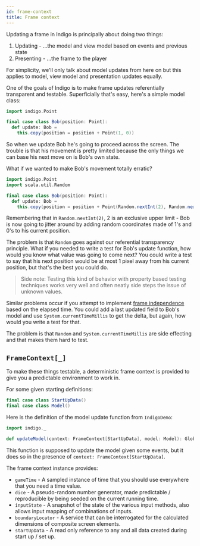 ```yaml
---
id: frame-context
title: Frame context
---
```


Updating a frame in Indigo is principally about doing two things:

1. Updating - ...the model and view model based on events and previous state
2. Presenting - ...the frame to the player

For simplicity, we'll only talk about model updates from here on but this applies to model, view model and presentation updates equally.

One of the goals of Indigo is to make frame updates referentially transparent and testable. Superficially that's easy, here's a simple model class:

```scala mdoc
import indigo.Point

final case class Bob(position: Point):
  def update: Bob =
    this.copy(position = position + Point(1, 0))
```

So when we update Bob he's going to proceed across the screen. The trouble is that his movement is pretty limited because the only things we can base his next move on is Bob's own state.

What if we wanted to make Bob's movement totally erratic?

```scala mdoc:reset
import indigo.Point
import scala.util.Random

final case class Bob(position: Point):
  def update: Bob =
    this.copy(position = position + Point(Random.nextInt(2), Random.nextInt(2)))
```

Remembering that in `Random.nextInt(2)`, 2 is an exclusive upper limit - Bob is now going to jitter around by adding random coordinates made of 1's and 0's to his current position.

The problem is that `Random` goes against our referential transparency principle. What if you needed to write a test for Bob's update function, how would you know what value was going to come next? You could write a test to say that his next position would be at most 1 pixel away from his current position, but that's the best you could do.

> Side note: Testing this kind of behavior with property based testing techniques works very well and often neatly side steps the issue of unknown values.

Similar problems occur if you attempt to implement [frame independence](/docs/information/glossary#frame-independence) based on the elapsed time. You could add a last updated field to Bob's model and use `System.currentTimeMillis` to get the delta, but again, how would you write a test for that.

The problem is that `Random` and `System.currentTimeMillis` are side effecting and that makes them hard to test.

## `FrameContext[_]`

To make these things testable, a deterministic frame context is provided to give you a predictable environment to work in.

For some given starting definitions:

```scala mdoc
final case class StartUpData()
final case class Model()
```

Here is the definition of the model update function from `IndigoDemo`:

```scala mdoc
import indigo._

def updateModel(context: FrameContext[StartUpData], model: Model): GlobalEvent => Outcome[Model] = ???
```

This function is supposed to update the model given some events, but it does so in the presence of `context: FrameContext[StartUpData]`.

The frame context instance provides:

- `gameTime` - A sampled instance of time that you should use everywhere that you need a time value.
- `dice` - A pseudo-random number generator, made predictable / reproducible by being seeded on the current running time.
- `inputState` - A snapshot of the state of the various input methods, also allows input mapping of combinations of inputs.
- `boundaryLocator` - A service that can be interrogated for the calculated dimensions of composite screen elements.
- `startUpData` - A read only reference to any and all data created during start up / set up.
